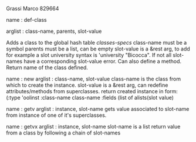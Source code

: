 Grassi Marco 829664

name : def-class

arglist : class-name, parents, slot-value 

Adds a class to the global hash table *classes-specs*
class-name must be a symbol
parents must be a list, can be empty
slot-value is a &rest arg, to add for example
a slot university syntax is 'university "Bicocca".
If not all slot-names have a corresponding slot-value error.
Can also define a method.
Return name of the class defined.

name : new
arglist : class-name, slot-value
class-name is the class from which to create the instance.
slot-value is a &rest arg, can redefine attributes/methods from superclasses.
return created instance in form:
(:type 'oolinst :class-name class-name :fields (list of alists(slot value)

name : getv
arglist : instance, slot-name
gets value associated to slot-name from instance of one of it's superclasses.

name : getvx
arglist : instance, slot-name
slot-name is a list
return value from a class by following a chain of slot-names



